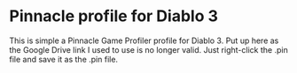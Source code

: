 # Pinnacle profile for Diablo 3

This is simple a Pinnacle Game Profiler profile for Diablo 3. Put up here as the Google Drive link I used to use is no longer valid. Just right-click the .pin file and save it as the .pin file.
